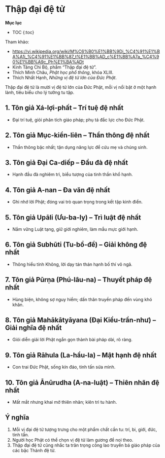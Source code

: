# Thập đại đệ tử

**Mục lục**

- TOC
{:toc}

Tham khảo:

- <https://vi.wikipedia.org/wiki/M%C6%B0%E1%BB%9Di_%C4%91%E1%BA%A1i_%C4%91%E1%BB%87_t%E1%BB%AD_c%E1%BB%A7a_%C4%90%E1%BB%A9c_Ph%E1%BA%ADt>
- Kinh Tăng Chi Bộ, phẩm “Thập đại đệ tử”.
- Thích Minh Châu, *Phật học phổ thông*, khóa XLIII.
- Thích Nhất Hạnh, *Những vị đệ tử lớn của Đức Phật*.

Thập đại đệ tử là mười vị đệ tử lớn của Đức Phật, mỗi vị nổi bật ở một hạnh lành, tiêu biểu cho lý tưởng tu tập.

## 1. Tôn giả Xá-lợi-phất – Trí tuệ đệ nhất

- Đại trí tuệ, giỏi phân tích giáo pháp; phụ tá đắc lực cho Đức Phật.

## 2. Tôn giả Mục-kiền-liên – Thần thông đệ nhất

- Thần thông bậc nhất; tận dụng năng lực để cứu mẹ và chúng sinh.

## 3. Tôn giả Đại Ca-diếp – Đầu đà đệ nhất

- Hạnh đầu đà nghiêm trì, biểu tượng của tinh thần khổ hạnh.

## 4. Tôn giả A-nan – Đa văn đệ nhất

- Ghi nhớ lời Phật; đóng vai trò quan trọng trong kết tập kinh điển.

## 5. Tôn giả Upāli (Ưu-ba-ly) – Trì luật đệ nhất

- Nắm vững Luật tạng, giữ giới nghiêm, làm mẫu mực giới hạnh.

## 6. Tôn giả Subhūti (Tu-bồ-đề) – Giải không đệ nhất

- Thông hiểu tính Không, lời dạy tán thán hạnh bố thí vô ngã.

## 7. Tôn giả Pūrṇa (Phú-lâu-na) – Thuyết pháp đệ nhất

- Hùng biện, không sợ nguy hiểm; dấn thân truyền pháp đến vùng khó khăn.

## 8. Tôn giả Mahākātyāyana (Đại Kiều-trần-như) – Giải nghĩa đệ nhất

- Giỏi diễn giải lời Phật ngắn gọn thành bài pháp dài, rõ ràng.

## 9. Tôn giả Rāhula (La-hầu-la) – Mật hạnh đệ nhất

- Con trai Đức Phật, sống kín đáo, tinh tấn sửa mình.

## 10. Tôn giả Ānūrudha (A-na-luật) – Thiên nhãn đệ nhất

- Mất mắt nhưng khai mở thiên nhãn; kiên trì tu hành.

## Ý nghĩa

1. Mỗi vị đại đệ tử tượng trưng cho một phẩm chất cần tu: trí, bi, giới, đức, tinh tấn.
2. Người học Phật có thể chọn vị đệ tử làm gương để noi theo.
3. Thập đại đệ tử cũng nhắc ta trân trọng công lao truyền bá giáo pháp của các bậc Thánh đệ tử.
